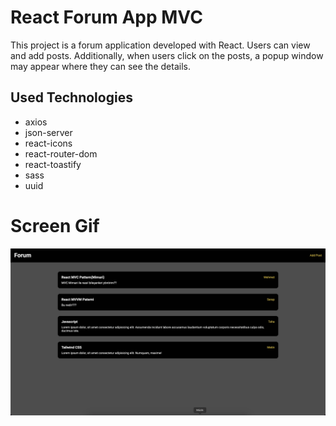 <h1>React Forum App MVC</h1>

<p>This project is a forum application developed with React. Users can view and add posts. Additionally, when users click on the posts, a popup window may appear where they can see the details.<p>

<h2>Used Technologies</h2>

<ul>

<li>axios</li>
<li>json-server</li>
<li>react-icons</li>
<li>react-router-dom</li>
<li>react-toastify</li>
<li>sass</li>
<li>uuid</li>

</ul>

<h1>Screen Gif</h1>

<img src="/public/forumapp.gif" />
